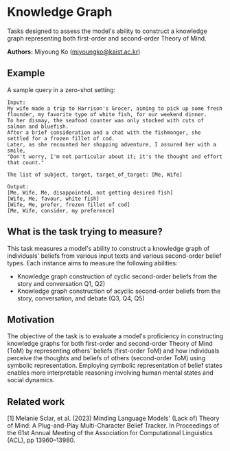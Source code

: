 # Knowledge Graph

Tasks designed to assess the model's ability to construct a knowledge graph representing both first-order and second-order Theory of Mind.

**Authors:** Miyoung Ko (miyoungko@kaist.ac.kr)

## Example

A sample query in a zero-shot setting:

```
Input:
My wife made a trip to Harrison's Grocer, aiming to pick up some fresh flounder, my favorite type of white fish, for our weekend dinner.
To her dismay, the seafood counter was only stocked with cuts of salmon and bluefish.
After a brief consideration and a chat with the fishmonger, she settled for a frozen fillet of cod.
Later, as she recounted her shopping adventure, I assured her with a smile,
"Don't worry, I'm not particular about it; it's the thought and effort that count."

The list of subject, target, target_of_target: [Me, Wife] 

Output:
[Me, Wife, Me, disappointed, not getting desired fish]
[Wife, Me, favour, white fish]
[Wife, Me, prefer, frozen fillet of cod] 
[Me, Wife, consider, my preference]
```

## What is the task trying to measure?

This task measures a model's ability to construct a knowledge graph of individuals' beliefs from various input texts and various second-order belief types. Each instance aims to measure the following abilities: 

- Knowledge graph construction of cyclic second-order beliefs from the story and conversation Q1, Q2)
- Knowledge graph construction of acyclic second-order beliefs from the story, conversation, and debate (Q3, Q4, Q5)

## Motivation

The objective of the task is to evaluate a model's proficiency in constructing knowledge graphs for both first-order and second-order Theory of Mind (ToM) by representing others' beliefs (first-order ToM) and how individuals perceive the thoughts and beliefs of others (second-order ToM) using symbolic representation. Employing symbolic representation of belief states enables more interpretable reasoning involving human mental states and social dynamics.

## Related work

[1] Melanie Sclar, et al. (2023) Minding Language Models' (Lack of) Theory of Mind: A Plug-and-Play Multi-Character Belief Tracker. In Proceedings of the 61st Annual Meeting of the Association for Computational Linguistics (ACL), pp 13960–13980. 
